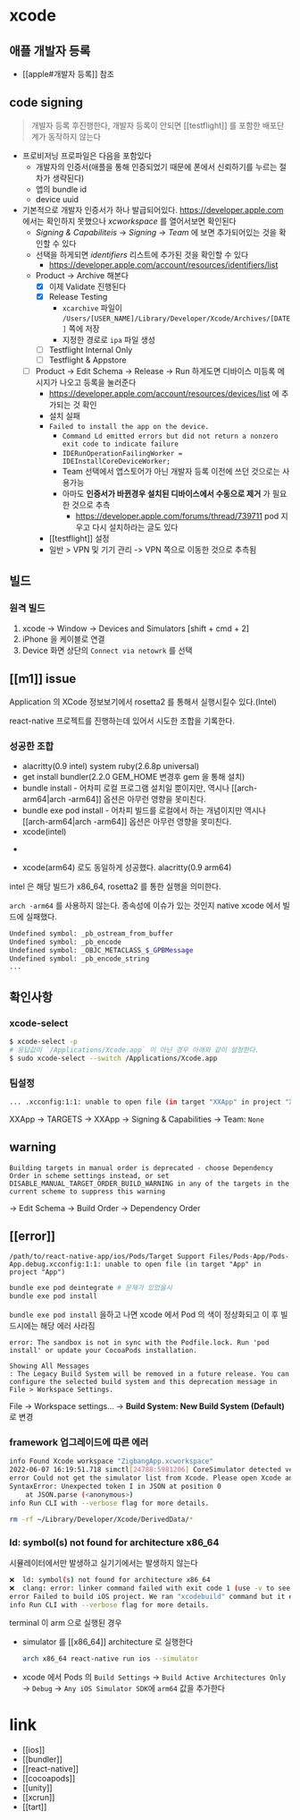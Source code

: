 # xcode

## 애플 개발자 등록
- [[apple#개발자 등록]] 참조

## code signing
> 개발자 등록 후진행한다,  개발자 등록이 안되면 [[testflight]] 를 포함한 배포단계가 동작하지 않는다

- 프로비저닝 프로파일은 다음을 포함있다
  - 개발자의 인증서(애플을 통해 인증되었기 때문에 폰에서 신뢰하기를 누르는 절차가 생략된다)
  - 앱의 bundle id
  - device uuid
- 기본적으로 개발자 인증서가 하나 발급되어있다. https://developer.apple.com 에서는 확인하지 못했으나 *xcworkspace* 를 열어서보면 확인된다
  - *Signing & Capabiliteis* -> *Signing* -> *Team* 에 보면 추가되어있는 것을 확인할 수 있다
  - 선택을 하게되면 *identifiers* 리스트에 추가된 것을 확인할 수 있다
    + https://developer.apple.com/account/resources/identifiers/list
  - Product -> Archive 해본다
    - [X] 이제 Validate 진행된다
    - [X] Release Testing
      - `xcarchive` 파일이 `/Users/[USER_NAME]/Library/Developer/Xcode/Archives/[DATE]` 쪽에 저장
      - 지정한 경로로 `ipa` 파일 생성
    - [ ] Testflight Internal Only
    - [ ] Testflight & Appstore
  - [ ] Product -> Edit Schema -> Release -> Run 하게도면 디바이스 미등록 메시지가 나오고 등록을 눌러준다
    - https://developer.apple.com/account/resources/devices/list 에 추가되는 것 확인
    - 설치 실패
    - `Failed to install the app on the device.`
      - `Command Ld emitted errors but did not return a nonzero exit code to indicate failure`
      - `IDERunOperationFailingWorker = IDEInstallCoreDeviceWorker;`
      - Team 선택에서 앱스토어가 아닌 개발자 등록 이전에 쓰던 것으로는 사용가능
      - 아마도 **인증서가 바뀐경우 설치된 디바이스에서 수동으로 제거** 가 필요한 것으로 추측
        + https://developer.apple.com/forums/thread/739711 pod 지우고 다시 설치하라는 글도 있다
    - [[testflight]] 설정
    - 일반 > VPN 및 기기 관리 -> VPN 쪽으로 이동한 것으로 추측됨

## 빌드
### 원격 빌드
1. xcode -> Window -> Devices and Simulators [shift + cmd + 2]
2. iPhone 을 케이블로 연결
3. Device 화면 상단의 `Connect via netowrk` 를 선택

## [[m1]] issue
Application 의 XCode 정보보기에서 rosetta2 를 통해서 실행시킬수 있다.(Intel)

react-native 프로젝트를 진행하는데 있어서 시도한 조합을 기록한다.

### 성공한 조합
- alacritty(0.9 intel) system ruby(2.6.8p universal)
- get install bundler(2.2.0 GEM_HOME 변경후 gem 을 통해 설치)
- bundle install - 어차피 로컬 프로그램 설치일 뿐이지만, 역시나 [[arch-arm64|arch -arm64]] 옵션은 아무런 영향을 못미친다.
- bundle exe pod install - 어차피 빌드를 로컬에서 하는 개념이지만 역시나 [[arch-arm64|arch -arm64]] 옵션은 아무런 영향을 못미친다.
- xcode(intel)

+
- xcode(arm64) 로도 동일하게 성공했다. alacritty(0.9 arm64)

intel 은 해당 빌드가 x86_64, rosetta2 를 통한 실행을 의미한다.

`arch -arm64` 를 사용하지 않는다. 종속성에 이슈가 있는 것인지 native xcode 에서 빌드에 실패했다.
```sh
Undefined symbol: _pb_ostream_from_buffer
Undefined symbol: _pb_encode
Undefined symbol: _OBJC_METACLASS_$_GPBMessage
Undefined symbol: _pb_encode_string
...
```

## 확인사항

### xcode-select
```sh
$ xcode-select -p
# 응답값이 `/Applications/Xcode.app` 이 아닌 경우 아래와 같이 설정한다.
$ sudo xcode-select --switch /Applications/Xcode.app
```

### 팀설정
```sh
... .xcconfig:1:1: unable to open file (in target "XXApp" in project "XXApp")
```
XXApp -> TARGETS -> XXApp -> Signing & Capabilities -> Team: `None`

## warning
```text
Building targets in manual order is deprecated - choose Dependency Order in scheme settings instead, or set DISABLE_MANUAL_TARGET_ORDER_BUILD_WARNING in any of the targets in the current scheme to suppress this warning
```
-> Edit Schema -> Build Order -> Dependency Order

## [[error]]
```text
/path/to/react-native-app/ios/Pods/Target Support Files/Pods-App/Pods-App.debug.xcconfig:1:1: unable to open file (in target "App" in project "App")
```
```sh
bundle exe pod deintegrate # 문제가 있었을시
bundle exe pod install
```

`bundle exe pod install` 을하고 나면 xcode 에서 Pod 의 색이 정상화되고 이 후 빌드시에는 해당 에러 사라짐

```text
error: The sandbox is not in sync with the Podfile.lock. Run 'pod install' or update your CocoaPods installation.
```

```text
Showing All Messages
: The Legacy Build System will be removed in a future release. You can configure the selected build system and this deprecation message in File > Workspace Settings.
```
File -> Workspace settings... -> **Build System: New Build System (Default)** 로 변경

### framework 업그레이드에 따른 에러
```sh
info Found Xcode workspace "ZigbangApp.xcworkspace"
2022-06-07 16:19:51.718 simctl[24788:5981206] CoreSimulator detected version change.  Framework version (802.6.1) does not match existing job version (802.6).  Attempting to remove the stale service in order to add the expected version.
error Could not get the simulator list from Xcode. Please open Xcode and try running project directly from there to resolve the remaining issues.
SyntaxError: Unexpected token I in JSON at position 0
    at JSON.parse (<anonymous>)
info Run CLI with --verbose flag for more details.
```
```sh
rm -rf ~/Library/Developer/Xcode/DerivedData/*
```

### ld: symbol(s) not found for architecture x86_64
시뮬레이터에서만 발생하고 실기기에서는 발생하지 않는다
```sh
❌  ld: symbol(s) not found for architecture x86_64
❌  clang: error: linker command failed with exit code 1 (use -v to see invocation)
error Failed to build iOS project. We ran "xcodebuild" command but it exited with error code 65. To debug build logs further, consider building your app with Xcode.app, by opening ZigbangApp.xcworkspace.
info Run CLI with --verbose flag for more details.
```

terminal 이 arm 으로 실행된 경우
- simulator 를 [[x86_64]] architecture 로 실행한다
  ```sh 
  arch x86_64 react-native run ios --simulator
  ```
- xcode 에서 Pods 의 `Build Settings` -> `Build Active Architectures Only` -> `Debug` -> `Any iOS Simulator SDK`에 `arm64` 값을 추가한다

# link
- [[ios]]
- [[bundler]]
- [[react-native]]
- [[cocoapods]]
- [[unity]]
- [[xcrun]]
- [[tart]]
